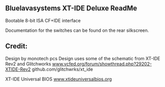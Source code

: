 Bluelavasystems XT-IDE Deluxe ReadMe
----

Bootable 8-bit ISA CF+IDE interface

Documentation for the switches can be found on the rear silkscreen.


Credit:
----
Design by monotech pcs
Design uses some of the schematic from XT-IDE Rev2 and Glitchworks
www.vcfed.org/forum/showthread.php?29202-XTIDE-Rev2
github.com/glitchwrks/xt_ide

XT-IDE Universal BIOS
www.xtideuniversalbios.org
